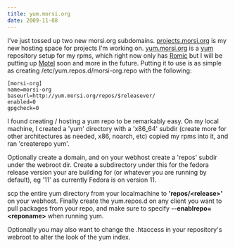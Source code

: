 ```yaml
---
title: yum.morsi.org
date: 2009-11-08
---
```


I've just tossed up two new morsi.org subdomains. <a href="http://projects.morsi.org">projects.morsi.org</a> is my new hosting space for projects I'm working on. <a href="http://yum.morsi.org">yum.morsi.org</a> is a <a href="http://yum.baseurl.org/">yum</a> repository setup for my rpms, which right now only has <a href="http://projects.morsi.org/Romic">Romic</a> but I will be putting up <a href="http://projects.morsi.org/Motel">Motel</a> soon and more in the future. Putting it to use is as simple as creating /etc/yum.repos.d/morsi-org.repo with the following:

```
[morsi-org]
name=morsi-org
baseurl=http://yum.morsi.org/repos/$releasever/
enabled=0
gpgcheck=0
```

I found creating / hosting a yum repo to be remarkably easy. On my local machine, I created a 'yum' directory with a 'x86_64' subdir (create more for other architectures as needed, x86, noarch, etc) copied my rpms into it, and ran 'createrepo yum'.

Optionally create a domain, and on your webhost create a 'repos' subdir under the webroot dir. Create a subdirectory under this for the fedora release version your are building for (or whatever you are running by default), eg '11' as currently Fedora is on version 11. 

scp the entire yum directory from your localmachine to <b>'repos/&lt;release&gt;'</b> on your webhost. Finally create the yum.repos.d on any client you want to pull packages from your repo, and make sure to specify <b>--enablrepo=&lt;reponame&gt;</b> when running yum.

Optionally you may also want to change the .htaccess in your repository's webroot to alter the look of the yum index.
